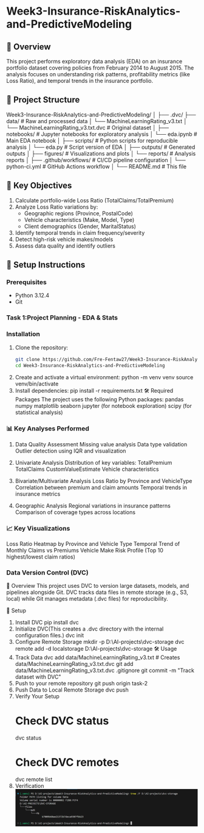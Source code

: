 # Week3-Insurance-RiskAnalytics-and-PredictiveModeling

## 📌 Overview

This project performs exploratory data analysis (EDA) on an insurance portfolio dataset covering policies from February 2014 to August 2015. The analysis focuses on understanding risk patterns, profitability metrics (like Loss Ratio), and temporal trends in the insurance portfolio.

## 📂 Project Structure

Week3-Insurance-RiskAnalytics-and-PredictiveModeling/
│
├── .dvc/
├── data/ # Raw and processed data
│ └── MachineLearningRating_v3.txt
│ └── MachineLearningRating_v3.txt.dvc # Original dataset
│
├── notebooks/ # Jupyter notebooks for exploratory analysis
│ └── eda.ipynb # Main EDA notebook
│
├── scripts/ # Python scripts for reproducible analysis
│ └── eda.py # Script version of EDA
│
├── outputs/ # Generated outputs
│ ├── figures/ # Visualizations and plots
│ └── reports/ # Analysis reports
│
├── .github/workflows/ # CI/CD pipeline configuration
│ └── python-ci.yml # GitHub Actions workflow
│
└── README.md # This file

## 🎯 Key Objectives

1. Calculate portfolio-wide Loss Ratio (TotalClaims/TotalPremium)
2. Analyze Loss Ratio variations by:
   - Geographic regions (Province, PostalCode)
   - Vehicle characteristics (Make, Model, Type)
   - Client demographics (Gender, MaritalStatus)
3. Identify temporal trends in claim frequency/severity
4. Detect high-risk vehicle makes/models
5. Assess data quality and identify outliers

## 🔧 Setup Instructions

### Prerequisites

- Python 3.12.4
- Git

### Task 1:Project Planning - EDA & Stats

### Installation

1. Clone the repository:
   ```bash
   git clone https://github.com/Fre-Fentaw27/Week3-Insurance-RiskAnalytics-and-PredictiveModeling.git
   cd Week3-Insurance-RiskAnalytics-and-PredictiveModeling
   ```
2. Create and activate a virtual environment:
   python -m venv venv
   source venv/bin/activate
3. Install dependencies:
   pip install -r requirements.txt
   🛠️ Required Packages
   The project uses the following Python packages:
   pandas
   numpy
   matplotlib
   seaborn
   jupyter (for notebook exploration)
   scipy (for statistical analysis)

### 📊 Key Analyses Performed

1. Data Quality Assessment
   Missing value analysis
   Data type validation
   Outlier detection using IQR and visualization

2. Univariate Analysis
   Distribution of key variables:
   TotalPremium
   TotalClaims
   CustomValueEstimate
   Vehicle characteristics

3. Bivariate/Multivariate Analysis
   Loss Ratio by Province and VehicleType
   Correlation between premium and claim amounts
   Temporal trends in insurance metrics

4. Geographic Analysis
   Regional variations in insurance patterns
   Comparison of coverage types across locations

### 📈 Key Visualizations

Loss Ratio Heatmap by Province and Vehicle Type
Temporal Trend of Monthly Claims vs Premiums
Vehicle Make Risk Profile (Top 10 highest/lowest claim ratios)

### Data Version Control (DVC)

📌 Overview
This project uses DVC to version large datasets, models, and pipelines alongside Git. DVC tracks data files in remote storage (e.g., S3, local) while Git manages metadata (.dvc files) for reproducibility.

🚀 Setup

1. Install DVC
   pip install dvc
2. Initialize DVC(This creates a .dvc directory with the internal configuration files.)
   dvc init
3. Configure Remote Storage
   mkdir -p D:\AI-projects\dvc-storage
   dvc remote add -d localstorage D:\AI-projects\dvc-storage
   🛠️ Usage
4. Track Data
   dvc add data/MachineLearningRating_v3.txt # Creates data/MachineLearningRating_v3.txt.dvc
   git add data/MachineLearningRating_v3.txt.dvc .gitignore
   git commit -m "Track dataset with DVC"
5. Push to your remote repository
   git push origin task-2
6. Push Data to Local Remote Storage
   dvc push
7. Verify Your Setup
   # Check DVC status
   dvc status
   # Check DVC remotes
   dvc remote list
8. Verification
   ![Successful DVC Push](image-1.png)
